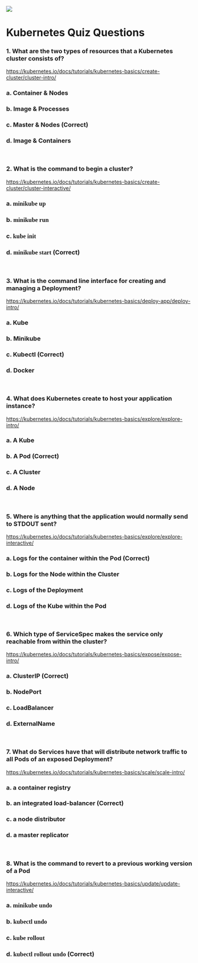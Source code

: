 ![](https://kubernetes.io/images/kubernetes-horizontal-color.png)

# Kubernetes Quiz Questions

### 1. What are the two types of resources that a Kubernetes cluster consists of?

https://kubernetes.io/docs/tutorials/kubernetes-basics/create-cluster/cluster-intro/

<h3>a. Container & Nodes</h3>
<h3>b. Image & Processes</h3>
<h3>c. Master & Nodes <strong>(Correct)</strong></h3>
<h3>d. Image & Containers</h3>

<br>

### 2. What is the command to begin a cluster?

https://kubernetes.io/docs/tutorials/kubernetes-basics/create-cluster/cluster-interactive/

<h3>a. <span style="font-family:Consolas;">minikube up</span></h3>
<h3>b. <span style="font-family:Consolas;">minikube run</span></h3>
<h3>c. <span style="font-family:Consolas;">kube init</span></h3>
<h3>d. <span style="font-family:Consolas;">minikube start</span><strong> (Correct)</strong></h3>

<br>

### 3. What is the command line interface for creating and managing a Deployment?

https://kubernetes.io/docs/tutorials/kubernetes-basics/deploy-app/deploy-intro/

<h3>a. Kube</h3>
<h3>b. Minikube</h3>
<h3>c. Kubectl <strong>(Correct)</strong></h3>
<h3>d. Docker</h3>

<br>

### 4. What does Kubernetes create to host your application instance?

https://kubernetes.io/docs/tutorials/kubernetes-basics/explore/explore-intro/

<h3>a. A Kube </h3>
<h3>b. A Pod <strong>(Correct)</strong></h3>
<h3>c. A Cluster </h3>
<h3>d. A Node </h3>

<br>

### 5. Where is anything that the application would normally send to STDOUT sent?

https://kubernetes.io/docs/tutorials/kubernetes-basics/explore/explore-interactive/

<h3>a. Logs for the container within the Pod <strong>(Correct)</strong> </h3>
<h3>b. Logs for the Node within the Cluster </h3>
<h3>c. Logs of the Deployment </h3>
<h3>d. Logs of the Kube within the Pod </h3>

<br>

### 6. Which type of ServiceSpec makes the service only reachable from within the cluster?

https://kubernetes.io/docs/tutorials/kubernetes-basics/expose/expose-intro/

<h3>a. ClusterIP <strong>(Correct)</strong> </h3>
<h3>b. NodePort </h3>
<h3>c. LoadBalancer </h3>
<h3>d. ExternalName </h3>

<br>

### 7. What do Services have that will distribute network traffic to all Pods of an exposed Deployment?

https://kubernetes.io/docs/tutorials/kubernetes-basics/scale/scale-intro/

<h3>a. a container registry </h3>
<h3>b. an integrated load-balancer <strong>(Correct)</strong> </h3>
<h3>c. a node distributor </h3>
<h3>d. a master replicator </h3>

<br>

### 8. What is the command to revert to a previous working version of a Pod

https://kubernetes.io/docs/tutorials/kubernetes-basics/update/update-interactive/

<h3>a. <span style="font-family:Consolas;">minikube undo</span></h3>
<h3>b. <span style="font-family:Consolas;">kubectl undo</span></h3>
<h3>c. <span style="font-family:Consolas;">kube rollout</span></h3>
<h3>d. <span style="font-family:Consolas;">kubectl rollout undo</span> <strong>(Correct)</strong></h3>
